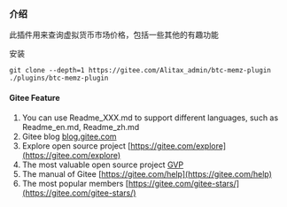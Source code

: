 ### 介绍

此插件用来查询虚拟货币市场价格，包括一些其他的有趣功能

安装

```
git clone --depth=1 https://gitee.com/Alitax_admin/btc-memz-plugin ./plugins/btc-memz-plugin
```

#### Gitee Feature

1.  You can use Readme\_XXX.md to support different languages, such as Readme\_en.md, Readme\_zh.md
2.  Gitee blog [blog.gitee.com](https://blog.gitee.com)
3.  Explore open source project [https://gitee.com/explore](https://gitee.com/explore)
4.  The most valuable open source project [GVP](https://gitee.com/gvp)
5.  The manual of Gitee [https://gitee.com/help](https://gitee.com/help)
6.  The most popular members  [https://gitee.com/gitee-stars/](https://gitee.com/gitee-stars/)

